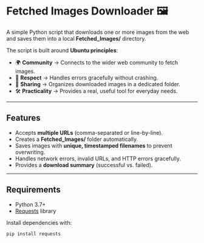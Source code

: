 # Fetched Images Downloader 🖼️

A simple Python script that downloads one or more images from the web and saves them into a local **Fetched_Images/** directory.  

The script is built around **Ubuntu principles**:  
- 🌍 **Community** → Connects to the wider web community to fetch images.  
- 🙏 **Respect** → Handles errors gracefully without crashing.  
- 📂 **Sharing** → Organizes downloaded images in a dedicated folder.  
- 🛠️ **Practicality** → Provides a real, useful tool for everyday needs.  

---

## Features
- Accepts **multiple URLs** (comma-separated or line-by-line).  
- Creates a **Fetched_Images/** folder automatically.  
- Saves images with **unique, timestamped filenames** to prevent overwriting.  
- Handles network errors, invalid URLs, and HTTP errors gracefully.  
- Provides a **download summary** (successful vs. failed).  

---

## Requirements
- Python 3.7+  
- [Requests](https://docs.python-requests.org/en/latest/) library  

Install dependencies with:
```bash
pip install requests
